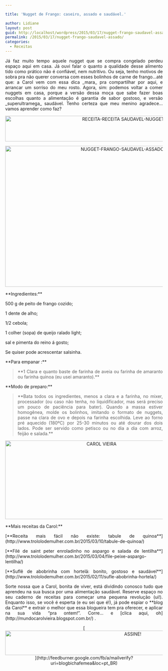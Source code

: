 ```yaml
---

title: 'Nugget de Frango: caseiro, assado e saudável.'

author: Lidiane
layout: post
guid: http://localhost/wordpress/2015/03/17/nugget-frango-saudavel-assado/
permalink: /2015/03/17/nugget-frango-saudavel-assado/
categories:
  - Receitas
---
```

<p align="justify">
  Já faz muito tempo aquele nugget que se compra congelado perdeu espaço aqui em casa. Já ouvi falar o quanto a qualidade desse alimento tido como prático não é confiável, nem nutritivo. Ou seja, tenho motivos de sobra pra não querer conversa com esses bolinhos de carne de frango…até que: a Carol vem com essa dica _mara_ pra compartilhar por aqui, e arrancar um sorriso do meu rosto. Agora, sim: podemos voltar a comer nuggets em casa, porque a versão dessa moça que sabe fazer boas escolhas quanto a alimentação é garantia de sabor gostoso, e versão _superultramega_ saudável. Tenho certeza que meu menino agradece… vamos aprender como faz?
</p>

<p align="center">
  <a href="http://www.trololodemulher.com.br/blog/wp-content/uploads/2015/03/RECEITA-RECEITA-SAUDAVEL-NUGGET-FRANGO-ASSADO-CASEIRO.png"><img class="alignnone size-full wp-image-10880" src="http://www.trololodemulher.com.br/blog/wp-content/uploads/2015/03/RECEITA-RECEITA-SAUDAVEL-NUGGET-FRANGO-ASSADO-CASEIRO.png" alt="RECEITA-RECEITA SAUDAVEL-NUGGET-FRANGO-ASSADO-CASEIRO" width="934" height="82" /></a>
</p>

<p align="center">
  <a href="http://www.trololodemulher.com.br/blog/wp-content/uploads/2015/03/NUGGET-FRANGO-SAUDAVEL-ASSADO-CASEIRO.jpg"><img class="alignnone size-full wp-image-10878" src="http://www.trololodemulher.com.br/blog/wp-content/uploads/2015/03/NUGGET-FRANGO-SAUDAVEL-ASSADO-CASEIRO.jpg" alt="NUGGET-FRANGO-SAUDAVEL-ASSADO-CASEIRO" width="800" height="450" /></a>
</p>

<p align="justify">
  **Ingredientes:**
</p>

<p align="justify">
  500 g de peito de frango cozido;
</p>

<p align="justify">
  1 dente de alho;
</p>

<p align="justify">
  1/2 cebola;
</p>

<p align="justify">
  1 colher (sopa) de queijo ralado light;
</p>

<p align="justify">
  sal e pimenta do reino á gosto;
</p>

<p align="justify">
  Se quiser pode acrescentar salsinha.
</p>

<p align="justify">
  **Para empanar :**
</p>

> <p align="justify">
>   **1 Clara e quanto baste de farinha de aveia ou farinha de amaranto ou farinha quinoa (eu usei amaranto).**
> </p>

<p align="justify">
  **Modo de preparo:**
</p>

> <p align="justify">
>   **Bata todos os ingredientes, menos a clara e a farinha, no mixer, processador (ou caso não tenha, no liquidificador, mas será preciso um pouco de paciência para bater). Quando a massa estiver homogênea, molde os bolinhos, imitando o formato de nuggets, passe na clara de ovo e depois na farinha escolhida. Leve ao forno pré aquecido (180ºC) por 25-30 minutos ou até dourar dos dois lados. Pode ser servido como petisco ou no dia a dia com arroz, feijão e salada.**
> </p>

<p align="center">
  <a href="http://www.trololodemulher.com.br/blog/wp-content/uploads/2014/07/CAROL-VIEIRA.png"><img class="alignnone size-full wp-image-10204" src="http://www.trololodemulher.com.br/blog/wp-content/uploads/2014/07/CAROL-VIEIRA.png" alt="CAROL VIEIRA" width="600" height="251" /></a>
</p>

<p align="justify">
  **Mais receitas da Carol:**
</p>

<p align="justify">
  [**Receita mais fácil não existe: tabule de quinoa**](http://www.trololodemulher.com.br/2015/03/10/tabule-de-quinoa/) 
</p>

<p align="justify">
  [**Filé de saint peter enroladinho no aspargo e salada de lentilha**](http://www.trololodemulher.com.br/2015/03/04/file-peixe-aspargo-lentilha/) 
</p>

<p align="justify">
  [**Suflê de abobrinha com hortelã: bonito, gostoso e saudável**](http://www.trololodemulher.com.br/2015/02/11/sufle-abobrinha-hortela/) 
</p>

<p align="justify">
  Sorte nossa que a Carol, bonita de viver, está dividindo conosco tudo que aprendeu na sua busca por uma alimentação saudável. Reserve espaço no seu caderno de receitas para começar uma pequena revolução (ui!). Enquanto isso, se você é esperta (e eu sei que é!), já pode espiar o **blog da Carol** e extrair o melhor que essa blogueira tem pra oferecer, e aplicar na sua vida “pra ontem!”. Corre… e [clica aqui, oh](http://mundocarolvieira.blogspot.com.br/) .
</p>

<p align="center">
  [<img class="alignnone size-full wp-image-10439" src="http://www.trololodemulher.com.br/blog/wp-content/uploads/2014/09/ASSINE.png" alt="ASSINE!" width="800" height="78" />](http://feedburner.google.com/fb/a/mailverify?uri=blogbichafemea&loc=pt_BR) 
</p>

<p align="justify">